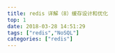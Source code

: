 ```yaml
---
title: redis 详解（8）缓存设计和优化
top: 1
date: 2018-03-28 14:51:29
tags: ["redis","NoSQL"]
categories: ["redis"]
---
```



